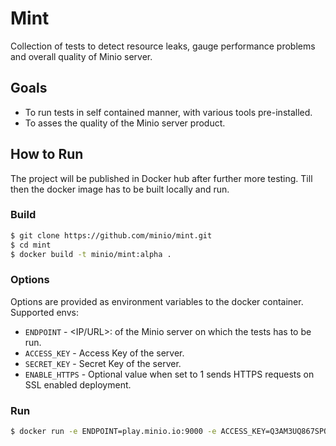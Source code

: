# Mint
Collection of tests to detect resource leaks, gauge performance problems and overall quality of Minio server.

## Goals
- To run tests in self contained manner, with various tools pre-installed.
- To asses the quality of the Minio server product.

## How to Run
The project will be published in Docker hub after further more testing. Till then the docker image has to be built locally and run.

### Build

```sh
$ git clone https://github.com/minio/mint.git
$ cd mint
$ docker build -t minio/mint:alpha .
```

### Options

Options are provided as environment variables to the docker container. Supported envs:

 - `ENDPOINT`     - <IP/URL>:<PORT> of the Minio server on which the tests has to be run.
 - `ACCESS_KEY`   - Access Key of the server.
 - `SECRET_KEY`   - Secret Key of the server.
 - `ENABLE_HTTPS` - Optional value when set to 1 sends HTTPS requests on SSL enabled deployment.


### Run

```sh
$ docker run -e ENDPOINT=play.minio.io:9000 -e ACCESS_KEY=Q3AM3UQ867SPQQA43P2F  -e SECRET_KEY=zuf+tfteSlswRu7BJ86wekitnifILbZam1KYY3TG -e ENABLE_HTTPS=1  minio/mint:alpha
```
